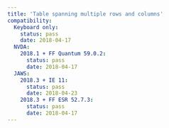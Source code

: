 ```yaml
---
title: 'Table spanning multiple rows and columns'
compatibility:
  Keyboard only:
    status: pass
    date: 2018-04-17
  NVDA:
    2018.1 + FF Quantum 59.0.2:
      status: pass
      date: 2018-04-17
  JAWS:
    2018.3 + IE 11:
      status: pass
      date: 2018-04-23
    2018.3 + FF ESR 52.7.3:
      status: pass
      date: 2018-04-17
---
```

